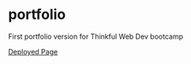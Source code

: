 # portfolio
First portfolio version for Thinkful Web Dev bootcamp

[Deployed Page](https://brianhook1183.github.io/portfolio/)

